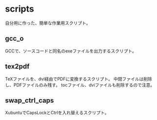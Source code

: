 scripts
=======
自分用に作った、簡単な作業用スクリプト。

gcc_o
-----
GCCで、ソースコードと同名のexeファイルを出力するスクリプト。

tex2pdf
-------
TeXファイルを、dvi経由でPDFに変換するスクリプト。
中間ファイルは削除し、PDFファイルのみ残す。
tocファイル、dviファイルも削除するので注意。

swap_ctrl_caps
--------------
XubuntuでCapsLockとCtrlを入れ替えるスクリプト。
